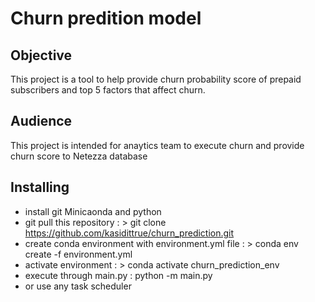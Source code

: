 # Churn predition model 

## Objective
This project is a tool to help provide churn probability score of prepaid subscribers and top 5 factors that affect churn.

## Audience
This project is intended for anaytics team to execute churn and provide churn score to Netezza database

## Installing 

- install git Minicaonda and python
- git pull this repository  : > git clone https://github.com/kasidittrue/churn_prediction.git
- create conda environment with environment.yml file : > conda env create -f environment.yml
- activate environment : > conda activate churn_prediction_env
- execute through main.py : python -m main.py
- or use any task scheduler
